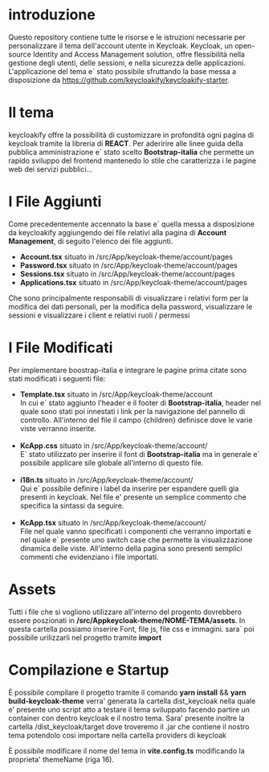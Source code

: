 

# introduzione
Questo repository contiene tutte le risorse e le istruzioni necessarie per personalizzare il tema dell'account utente in Keycloak. Keycloak, un open-source Identity and Access Management solution, offre flessibilità nella gestione degli utenti, delle sessioni, e nella sicurezza delle applicazioni. L'applicazione del tema e` stato possibile sfruttando la base messa a disposizione da https://github.com/keycloakify/keycloakify-starter.

# Il tema
keycloakify offre la possibilità di customizzare in profondità ogni pagina di keycloak tramite la libreria di <strong>REACT</strong>.
Per aderirire alle linee guida della pubblica amministrazione e` stato scelto <strong>Bootstrap-italia</strong> che permette un rapido sviluppo del frontend mantenedo lo stile che caratterizza i le pagine web dei servizi pubblici...


# I File Aggiunti
Come precedentemente accennato la base e` quella messa a disposizione da keycloakify aggiungendo dei file relativi alla pagina di <strong>Account Management</strong>, di seguito l'elenco dei file aggiunti.
<ul>
  <li>
    <strong class="subTitle">Account.tsx</strong> situato in <span class="path">/src/App/keycloak-theme/account/pages</span>
  </li>
  <li>
    <strong class="subTitle">Password.tsx</strong> situato in <span class="path">/src/App/keycloak-theme/account/pages</span>
  </li>
  <li>
    <strong class="subTitle">Sessions.tsx</strong> situato in <span class="path">/src/App/keycloak-theme/account/pages</span>
  </li>
  <!-- <li>
    <strong class="subTitle">Totp.tsx</strong> situato in <span class="path">/src/App/keycloak-theme/account/pages</span>
  </li> -->
  <li>
    <strong class="subTitle">Applications.tsx</strong> situato in <span class="path">/src/App/keycloak-theme/account/pages</span>
  </li>
</ul>

Che sono principalmente responsabili di visualizzare i relativi form per la modifica dei dati personali, per la modifica della password, visualizzare le sessioni e visualizzare i client e relativi ruoli / permessi

# I File Modificati

Per implementare boostrap-italia e integrare le pagine prima citate sono stati modificati i seguenti file:

<ul>
  <li>
    <strong class="subTitle">Template.tsx</strong> situato in <span class="path">/src/App/keycloak-theme/account</span><br>
    In cui e` stato aggiunto l'header e il footer di <strong>Bootstrap-italia</strong>, header nel quale sono stati poi innestati i link per la navigazione del pannello di controllo. All'interno del file il campo {children} definisce dove le varie viste verranno inserite.
  </li><br>
  <li>
    <strong class="subTitle">KcApp.css</strong> situato in <span class="path">/src/App/keycloak-theme/account/</span><br>E` stato utilizzato per inserire il font di <strong>Bootstrap-italia</strong> ma in generale e` possibile applicare sile globale all'interno di questo file.
  </li><br>
  <li>
    <strong class="subTitle">i18n.ts</strong> situato in <span class="path">/src/App/keycloak-theme/account/</span><br>Qui e` possibile definire i label da inserire per espandere quelli gia presenti in keycloak. Nel file e' presente un semplice commento che specifica la sintassi da seguire.
    
  </li><br>
  <li>
    <strong class="subTitle">KcApp.tsx</strong> situato in <span class="path">/src/App/keycloak-theme/account/</span><br>File nel quale vanno specificati i componenti che verranno importati e nel quale e` presente uno switch case che permette la visualizzazione dinamica delle viste. All'interno della pagina sono presenti semplici commenti che evidenziano i file importati.
    
  </li>
</ul>

# Assets
Tutti i file che si vogliono utilizzare all'interno del progento dovrebbero essere poszionati in <strong>/src/Appkeycloak-theme/NOME-TEMA/assets</strong>.
In questa cartella possiamo inserire Font, file js, file css e immagini.
sara` poi possibile urilizzarli nel progetto tramite <strong>import</strong>

# Compilazione e Startup
È possibile compilare il progetto tramite il comando
<strong>yarn install</strong> && <strong>yarn build-keycloak-theme</strong>
verra' generata la cartella dist_keycloak nella quale e' presente uno script atto a testare il tema sviluppato facendo partire un container con dentro keycloak e il nostro tema.
Sara' presente inoltre la cartella /dist_keycloak/target dove troveremo il .jar che contiene il nostro tema potendolo cosi importare nella cartella providers di keycloak

È possibile modificare il nome del tema in <strong>vite.config.ts</strong> modificando la proprieta' themeName (riga 16).
